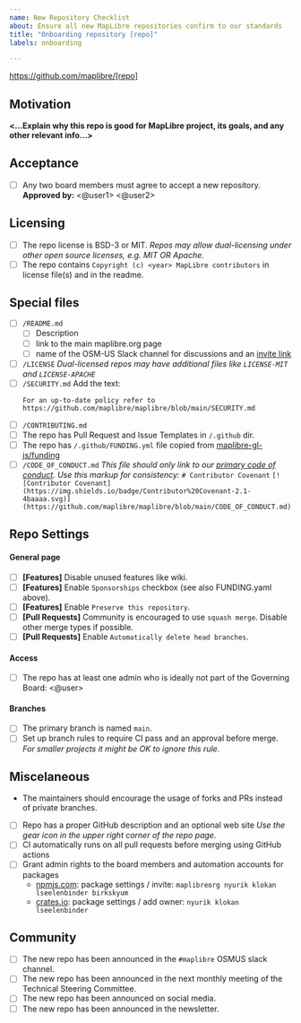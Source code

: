 ```yaml
---
name: New Repository Checklist
about: Ensure all new MapLibre repositories confirm to our standards
title: "Onboarding repository [repo]"
labels: onboarding

---
```


https://github.com/maplibre/[repo]

## Motivation
**<...Explain why this repo is good for MapLibre project, its goals, and any other relevant info...>**

## Acceptance
- [ ] Any two board members must agree to accept a new repository.
  **Approved by:** <@user1> <@user2>

## Licensing
- [ ] The repo license is BSD-3 or MIT.
  *Repos may allow dual-licensing under other open source licenses, e.g. MIT OR Apache.*
- [ ] The repo contains `Copyright (c) <year> MapLibre contributors` in license file(s) and in the readme.

## Special files
- [ ] `/README.md`
  - [ ] Description
  - [ ] link to the main maplibre.org page
  - [ ] name of the OSM-US Slack channel for discussions and an [invite link](https://slack.openstreetmap.us)
- [ ] `/LICENSE`
  *Dual-licensed repos may have additional files like `LICENSE-MIT` and `LICENSE-APACHE`*
- [ ] `/SECURITY.md`
  Add the text:
    ```
    For an up-to-date policy refer to
    https://github.com/maplibre/maplibre/blob/main/SECURITY.md
    ```
- [ ] `/CONTRIBUTING.md`
- [ ] The repo has Pull Request and Issue Templates in `/.github` dir.
- [ ] The repo has `/.github/FUNDING.yml` file copied from [maplibre-gl-js/funding](https://github.com/maplibre/maplibre-gl-js/blob/main/.github/FUNDING.yml)
- [ ] `/CODE_OF_CONDUCT.md`
  *This file should only link to our [primary code of conduct](https://github.com/maplibre/maplibre/blob/main/CODE_OF_CONDUCT.md). Use this markup for consistency:*
  `# Contributor Covenant`
  `[![Contributor Covenant](https://img.shields.io/badge/Contributor%20Covenant-2.1-4baaaa.svg)](https://github.com/maplibre/maplibre/blob/main/CODE_OF_CONDUCT.md)`

## Repo Settings
#### General page
- [ ] **[Features]** Disable unused features like wiki.
- [ ] **[Features]** Enable `Sponsorships` checkbox (see also FUNDING.yaml above).
- [ ] **[Features]** Enable `Preserve this repository`.
- [ ] **[Pull Requests]** Community is encouraged to use `squash merge`. Disable other merge types if possible.
- [ ] **[Pull Requests]** Enable `Automatically delete head branches`.

#### Access
- [ ] The repo has at least one admin who is ideally not part of the Governing Board: <@user>

#### Branches
- [ ] The primary branch is named `main`.
- [ ] Set up branch rules to require CI pass and an approval before merge.
  *For smaller projects it might be OK to ignore this rule.*

## Miscelaneous
- The maintainers should encourage the usage of forks and PRs instead of private branches.
- [ ] Repo has a proper GitHub description and an optional web site
  *Use the gear icon in the upper right corner of the repo page.*
- [ ] CI automatically runs on all pull requests before merging using GitHub actions
- [ ] Grant admin rights to the board members and automation accounts for packages <list-of-packages>
    - [npmjs.com](https://www.npmjs.com/): package settings / invite:  `maplibreorg nyurik klokan lseelenbinder birkskyum`
    - [crates.io](https://crates.io/): package settings / add owner: `nyurik klokan lseelenbinder`

## Community
- [ ] The new repo has been announced in the `#maplibre` OSMUS slack channel.
- [ ] The new repo has been announced in the next monthly meeting of the Technical Steering Committee.
- [ ] The new repo has been announced on social media.
- [ ] The new repo has been announced in the newsletter.
